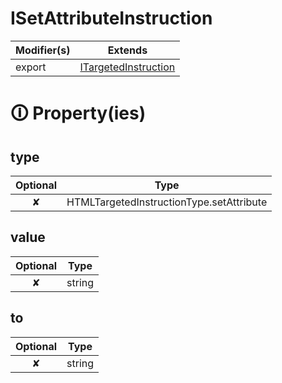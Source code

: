 # ISetAttributeInstruction

| Modifier(s)                            | Extends                                    |
|----------------------------------------|--------------------------------------------|
| export | [ITargetedInstruction](https://hamedfathi.gitbook.io/aurelia-2-doc-api/runtime/variable/definitions/itargetedinstruction) |

# &#128712; Property(ies)

## type

| Optional                           | Type                         |
|:----------------------------------:|------------------------------|
| ✘ | HTMLTargetedInstructionType.setAttribute |

## value

| Optional                           | Type                         |
|:----------------------------------:|------------------------------|
| ✘ | string |

## to

| Optional                           | Type                         |
|:----------------------------------:|------------------------------|
| ✘ | string |